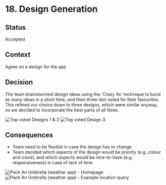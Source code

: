 # 18. Design Generation

## Status

Accepted

## Context

Agree on a design for the app

## Decision

The team brainstormed design ideas using the 'Crazy 8s' technique to burst as many ideas in a short time, and then three-dot-voted for their favourites. This refined our choice down to three designs, which were similar anyway, so we decided to incorporate the best parts of all three.

![Top voted Designs 1 & 2](https://user-images.githubusercontent.com/32596770/77230153-247c3480-6b8a-11ea-815a-68116eb2c208.png)
![Top voted Design 3](https://user-images.githubusercontent.com/32596770/77230132-f8f94a00-6b89-11ea-9224-4f40a30b4205.png)

## Consequences

* Team need to be flexible in case the design has to change
* Team decided which aspects of the design would be priority (e.g. colour and icons), and which aspects would be nice-to-have (e.g. responsiveness) in case of lack of time 

![Pack An Umbrella (weather app) - Homepage](https://user-images.githubusercontent.com/32596770/77258676-1c98bf00-6c74-11ea-9c94-75b46eb64b6b.png)
![Pack An Umbrella (weather app) - Example location query](https://user-images.githubusercontent.com/32596770/77258685-320de900-6c74-11ea-9d31-7c2de4f7a5fa.png)
